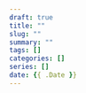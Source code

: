 ```yaml
---
draft: true
title: ""
slug: ""
summary: ""
tags: []
categories: []
series: []
date: {{ .Date }}
---
```

